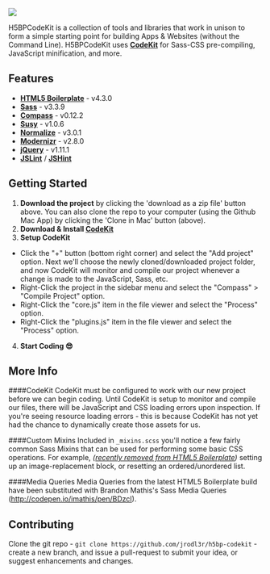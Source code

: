 ![](https://raw.githubusercontent.com/jrodl3r/h5bp-codekit/master/img/logo.png)

H5BPCodeKit is a collection of tools and libraries that work in
unison to form a simple starting point for building Apps & Websites
(without the Command Line). H5BPCodeKit uses
**[CodeKit](http://incident57.com/codekit)** for Sass-CSS pre-compiling,
JavaScript minification, and more.

## Features
- **[HTML5 Boilerplate](http://html5boilerplate.com)** - v4.3.0
- **[Sass](http://sass-lang.com)** - v3.3.9
- **[Compass](http://compass-style.org)** - v0.12.2
- **[Susy](http://susy.oddbird.net)** - v1.0.6
- **[Normalize](http://necolas.github.io/normalize.css)** - v3.0.1
- **[Modernizr](http://modernizr.com)** - v2.8.0
- **[jQuery](http://jquery.com)** - v1.11.1
- **[JSLint](http://jslint.com)** / **[JSHint](http://www.jshint.com)**


## Getting Started
1. **Download the project** by clicking the 'download as a zip file' button
above. You can also clone the repo to your computer (using the Github Mac App)
by clicking the 'Clone in Mac' button (above).
2. **Download & Install [CodeKit](http://incident57.com/codekit)**
3. **Setup CodeKit**
  - Click the "+" button (bottom right corner) and select the "Add project"
    option. Next we'll choose the newly cloned/downloaded project folder,
    and now CodeKit will monitor and compile our project whenever a change
    is made to the JavaScript, Sass, etc.
  - Right-Click the project in the sidebar menu and select the
    "Compass" > "Compile Project" option.
  - Right-Click the "core.js" item in the file viewer and select the
    "Process" option.
  - Right-Click the "plugins.js" item in the file viewer and select the
    "Process" option.
4. **Start Coding 😎**


## More Info
####CodeKit
CodeKit must be configured to work with our new project before we
can begin coding. Until CodeKit is setup to monitor and compile our files,
there will be JavaScript and CSS loading errors upon inspection. If you're
seeing resource loading errors - this is because CodeKit has not yet had the
chance to dynamically create those assets for us.

####Custom Mixins
Included in `_mixins.scss` you'll notice a few fairly common Sass Mixins that
can be used for performing some basic CSS operations. For example, _([recently
removed from HTML5 Boilerplate](https://github.com/h5bp/html5-boilerplate/commit/f1a8e914be01a56b7ada4aaf1113ed9b6dc68559))_
setting up an image-replacement block, or resetting an ordered/unordered list.

####Media Queries
Media Queries from the latest HTML5 Boilerplate build have been substituted
with Brandon Mathis's Sass Media Queries (http://codepen.io/imathis/pen/BDzcI).


## Contributing
Clone the git repo - `git clone https://github.com/jrodl3r/h5bp-codekit` -
create a new branch, and issue a pull-request to submit your idea, or
suggest enhancements and changes.
